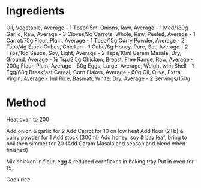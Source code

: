 # Ingredients

Oil, Vegetable, Average - 1 Tbsp/15ml
Onions, Raw, Average  - 1 Med/180g
Garlic, Raw, Average  - 3 Cloves/9g
Carrots, Whole, Raw, Peeled, Average  - 1 Carrot/75g
Flour, Plain, Average - 1 Tbsp/15g
Curry Powder, Average - 2 Tsps/4g
Stock Cubes, Chicken  - 1 Cube/6g
Honey, Pure, Set, Average - 2 Tsps/16g
Sauce, Soy, Light, Average  - 2 Tsps/10ml
Garam Masala, Dry, Ground, Average  - ½ Tsp/2.5g
Chicken, Breast, Free Range, Raw, Average - 200g
Flour, Plain, Average - 50g
Eggs, Large, Average, Weight with Shell - 1 Egg/68g
Breakfast Cereal, Corn Flakes, Average  - 60g
Oil, Olive, Extra Virgin, Average - 1ml
Rice, Basmati, White, Dry, Average  - 2 Servings/150g

# Method

Heat oven to 200

Add onion & garlic for 2
Add Carrot for 10 on low heat
Add flour (2Tb) & curry powder for 1 
Add stock (300ml)
Add honey, soy & bay leaf, bring to boil then simmer for 20
(Add Garam Masala and season and blend when finished)

Mix chicken in flour, egg & reduced cornflakes in baking tray
Put in oven for 15

Cook rice